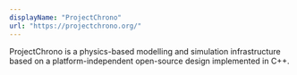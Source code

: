 ```yaml
---
displayName: "ProjectChrono"
url: "https://projectchrono.org/"
---
```


ProjectChrono is a physics-based modelling and simulation infrastructure based on a platform-independent open-source design implemented in C++. 